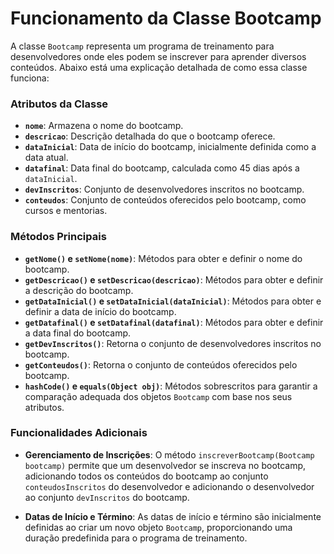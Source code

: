 # Funcionamento da Classe Bootcamp

A classe `Bootcamp` representa um programa de treinamento para desenvolvedores onde eles podem se inscrever para aprender diversos conteúdos. Abaixo está uma explicação detalhada de como essa classe funciona:

### Atributos da Classe

- **`nome`**: Armazena o nome do bootcamp.
- **`descricao`**: Descrição detalhada do que o bootcamp oferece.
- **`dataInicial`**: Data de início do bootcamp, inicialmente definida como a data atual.
- **`datafinal`**: Data final do bootcamp, calculada como 45 dias após a `dataInicial`.
- **`devInscritos`**: Conjunto de desenvolvedores inscritos no bootcamp.
- **`conteudos`**: Conjunto de conteúdos oferecidos pelo bootcamp, como cursos e mentorias.

### Métodos Principais

- **`getNome()` e `setNome(nome)`**: Métodos para obter e definir o nome do bootcamp.
- **`getDescricao()` e `setDescricao(descricao)`**: Métodos para obter e definir a descrição do bootcamp.
- **`getDataInicial()` e `setDataInicial(dataInicial)`**: Métodos para obter e definir a data de início do bootcamp.
- **`getDatafinal()` e `setDatafinal(datafinal)`**: Métodos para obter e definir a data final do bootcamp.
- **`getDevInscritos()`**: Retorna o conjunto de desenvolvedores inscritos no bootcamp.
- **`getConteudos()`**: Retorna o conjunto de conteúdos oferecidos pelo bootcamp.
- **`hashCode()` e `equals(Object obj)`**: Métodos sobrescritos para garantir a comparação adequada dos objetos `Bootcamp` com base nos seus atributos.

### Funcionalidades Adicionais

- **Gerenciamento de Inscrições**: O método `inscreverBootcamp(Bootcamp bootcamp)` permite que um desenvolvedor se inscreva no bootcamp, adicionando todos os conteúdos do bootcamp ao conjunto `conteudosInscritos` do desenvolvedor e adicionando o desenvolvedor ao conjunto `devInscritos` do bootcamp.

- **Datas de Início e Término**: As datas de início e término são inicialmente definidas ao criar um novo objeto `Bootcamp`, proporcionando uma duração predefinida para o programa de treinamento.
